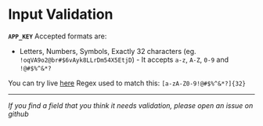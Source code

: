 # Input Validation

__`APP_KEY`__
Accepted formats are:

- Letters, Numbers, Symbols, Exactly 32 characters (eg. `!oqVA9o2@br#$6vAyk8LLrDm54X5EtjD`) - It accepts `a-z`, `A-Z`, `0-9` and `!@#$%^&*?`

You can try live [here](https://regex101.com/r/OR879w/1)
Regex used to match this: `[a-zA-Z0-9!@#$%^&*?]{32}`

---

_If you find a field that you think it needs validation, please open an issue on github_
